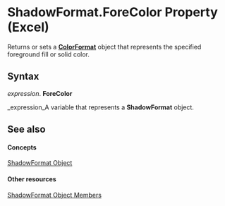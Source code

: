 
# ShadowFormat.ForeColor Property (Excel)

Returns or sets a  **[ColorFormat](9bb6bc1f-9886-d290-a336-068f84cad1a9.md)** object that represents the specified foreground fill or solid color.


## Syntax

 _expression_. **ForeColor**

 _expression_A variable that represents a  **ShadowFormat** object.


## See also


#### Concepts


 [ShadowFormat Object](2566c68e-f8d6-badc-3ce9-b6ae5f9c1cc2.md)
#### Other resources


 [ShadowFormat Object Members](5512df5b-d899-7942-1309-4cf8d28fe96a.md)
